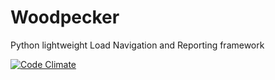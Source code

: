 # Woodpecker
Python lightweight Load Navigation and Reporting framework

[![Code Climate](https://codeclimate.com/github/steromano87/Woodpecker/badges/gpa.svg)](https://codeclimate.com/github/steromano87/Woodpecker)
